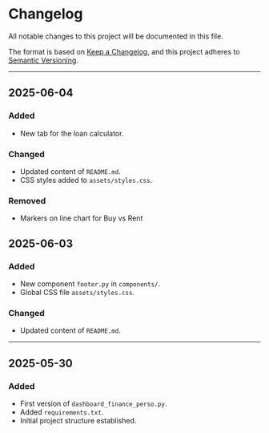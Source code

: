 # Changelog

All notable changes to this project will be documented in this file.

The format is based on [Keep a Changelog](https://keepachangelog.com/en/1.0.0/), and this project adheres to [Semantic Versioning](https://semver.org/).

---

## 2025-06-04

### Added

- New tab for the loan calculator.

### Changed

- Updated content of `README.md`.
- CSS styles added to `assets/styles.css`.

### Removed

- Markers on line chart for Buy vs Rent

## 2025-06-03

### Added

- New component `footer.py` in `components/`.
- Global CSS file `assets/styles.css`.

### Changed

- Updated content of `README.md`.

---

## 2025-05-30

### Added

- First version of `dashboard_finance_perso.py`.
- Added `requirements.txt`.
- Initial project structure established.
